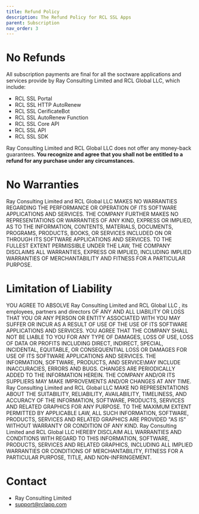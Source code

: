 ```yaml
---
title: Refund Policy
description: The Refund Policy for RCL SSL Apps
parent: Subscription
nav_order: 3
---
```


# No Refunds

All subscription payments are final for all the soctware applications and services provide by  Ray Consulting Limited and RCL Global LLC, which include:

- RCL SSL Portal
- RCL SSL HTTP AutoRenew
- RCL SSL CerificateBot
- RCL SSL AutoRenew Function
- RCL SSL Core API
- RCL SSL API
- RCL SSL SDK

 Ray Consulting Limited and RCL Global LLC does not offer any money-back guarantees. **You recognize and agree that you shall not be entitled to a refund for any purchase under any circumstances.**

# No Warranties 

Ray Consulting Limited and RCL Global LLC MAKES NO WARRANTIES REGARDING THE PERFORMANCE OR OPERATION OF ITS SOFTWARE APPLICATIONS AND SERVICES. THE COMPANY FURTHER MAKES NO REPRESENTATIONS OR WARRANTIES OF ANY KIND, EXPRESS OR IMPLIED, AS TO THE INFORMATION, CONTENTS, MATERIALS, DOCUMENTS, PROGRAMS, PRODUCTS, BOOKS, OR SERVICES INCLUDED ON OR THROUGH ITS SOFTWARE APPLICATIONS AND SERVICES. TO THE FULLEST EXTENT PERMISSIBLE UNDER THE LAW, THE COMPANY DISCLAIMS ALL WARRANTIES, EXPRESS OR IMPLIED, INCLUDING IMPLIED WARRANTIES OF MERCHANTABILITY AND FITNESS FOR A PARTICULAR PURPOSE. 

# Limitation of Liability 

YOU AGREE TO ABSOLVE Ray Consulting Limited and RCL Global LLC , its employees, partners and directors OF ANY AND ALL LIABILITY OR LOSS THAT YOU OR ANY PERSON OR ENTITY ASSOCIATED WITH YOU MAY SUFFER OR INCUR AS A RESULT OF USE OF THE USE OF ITS SOFTWARE APPLICATIONS AND SERVICES. YOU AGREE THAT THE COMPANY SHALL NOT BE LIABLE TO YOU FOR ANY TYPE OF DAMAGES, LOSS OF USE, LOSS OF DATA OR PROFITS INCLUDING DIRECT, INDIRECT, SPECIAL, INCIDENTAL, EQUITABLE, OR CONSEQUENTIAL LOSS  OR DAMAGES FOR USE OF ITS SOFTWARE APPLICATIONS AND SERVICES. THE INFORMATION, SOFTWARE, PRODUCTS, AND SERVICE\MAY INCLUDE INACCURACIES, ERRORS AND BUGS. CHANGES ARE PERIODICALLY ADDED TO THE INFORMATION HEREIN. THE COMPANY AND/OR ITS SUPPLIERS MAY MAKE IMPROVEMENTS AND/OR CHANGES AT ANY TIME. Ray Consulting Limited and RCL Global LLC MAKE NO REPRESENTATIONS ABOUT THE SUITABILITY, RELIABILITY, AVAILABILITY, TIMELINESS, AND ACCURACY OF THE INFORMATION, SOFTWARE, PRODUCTS, SERVICES AND RELATED GRAPHICS FOR ANY PURPOSE. TO THE MAXIMUM EXTENT PERMITTED BY APPLICABLE LAW, ALL SUCH INFORMATION, SOFTWARE, PRODUCTS, SERVICES AND RELATED GRAPHICS ARE PROVIDED "AS IS" WITHOUT WARRANTY OR CONDITION OF ANY KIND. Ray Consulting Limited and RCL Global LLC HEREBY DISCLAIM ALL WARRANTIES AND CONDITIONS WITH REGARD TO THIS INFORMATION, SOFTWARE, PRODUCTS, SERVICES AND RELATED GRAPHICS, INCLUDING ALL IMPLIED WARRANTIES OR CONDITIONS OF MERCHANTABILITY, FITNESS FOR A PARTICULAR PURPOSE, TITLE, AND NON-INFRINGEMENT. 

# Contact

- Ray Consulting Limited
- support@rclapp.com